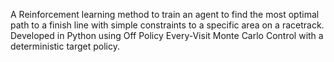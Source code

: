 A Reinforcement learning method to train an agent to find the most optimal path to a finish line with simple constraints to a specific area on a racetrack. Developed in Python using Off Policy Every-Visit Monte Carlo Control with a deterministic target policy.
